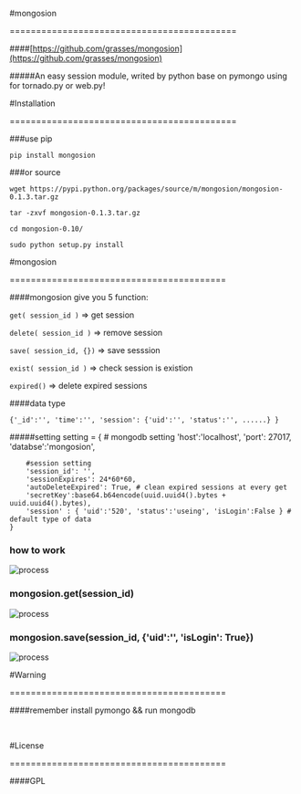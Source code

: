 #mongosion

===========================================


####[https://github.com/grasses/mongosion](https://github.com/grasses/mongosion)


#####An easy session module, writed by python base on pymongo using for tornado.py or web.py!


#Installation

===========================================

###use pip
 
	pip install mongosion
	
###or source

	wget https://pypi.python.org/packages/source/m/mongosion/mongosion-0.1.3.tar.gz

	tar -zxvf mongosion-0.1.3.tar.gz
	
	cd mongosion-0.10/
	
	sudo python setup.py install
	
#mongosion


=========================================

####mongosion give you 5 function: 
	
`get( session_id )`  => get session

`delete( session_id )`  => remove session
	
`save( session_id, {})` => save sesssion
	
`exist( session_id )` => check session is existion

`expired()` => delete expired sessions


####data type 

	{'_id':'', 'time':'', 'session': {'uid':'', 'status':'', ......} } 

#####setting
	setting = {
    	# mongodb setting
    	'host':'localhost',
    	'port': 27017,
    	'databse':'mongosion',
    	
    	#session setting
    	'session_id': '',
    	'sessionExpires': 24*60*60,
    	'autoDeleteExpired': True, # clean expired sessions at every get 
    	'secretKey':base64.b64encode(uuid.uuid4().bytes + uuid.uuid4().bytes),
    	'session' : { 'uid':'520', 'status':'useing', 'isLogin':False } # default type of data
	}

### how to work

![process](http://xiaocao.u.qiniudn.com/image/mongsosionProcessSession.png)

### mongosion.get(session_id)

![process](http://xiaocao.u.qiniudn.com/image/mongsosionGetSession.png)

### mongosion.save(session_id, {'uid':'', 'isLogin': True})

![process](http://xiaocao.u.qiniudn.com/image/mongsosionSaveSession.png)

#Warning

=========================================

####remember install pymongo && run mongodb

<br>

#License
 

=========================================
 
 
####GPL
 
 
 
